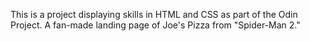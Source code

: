 This is a project displaying skills in HTML and CSS as part of the Odin Project. A fan-made landing page of Joe's Pizza from "Spider-Man 2."
